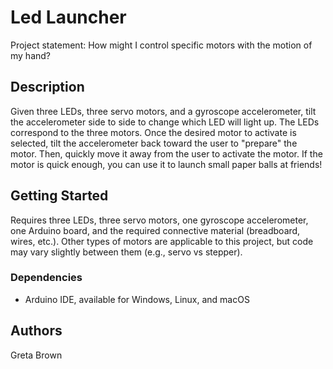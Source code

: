 # Led Launcher

Project statement: How might I control specific motors with the motion of my hand?

## Description

Given three LEDs, three servo motors, and a gyroscope accelerometer, tilt the accelerometer side to side to change which LED will light up. The LEDs correspond to the three motors. Once the desired motor to activate is selected, tilt the accelerometer back toward the user to "prepare" the motor. Then, quickly move it away from the user to activate the motor. If the motor is quick enough, you can use it to launch small paper balls at friends!

## Getting Started

Requires three LEDs, three servo motors, one gyroscope accelerometer, one Arduino board, and the required connective material (breadboard, wires, etc.). Other types of motors are applicable to this project, but code may vary slightly between them (e.g., servo vs stepper).

### Dependencies

* Arduino IDE, available for Windows, Linux, and macOS

## Authors
 
Greta Brown
